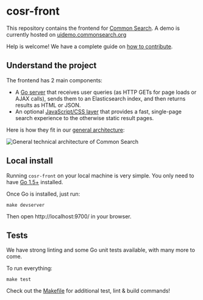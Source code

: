 # cosr-front

This repository contains the frontend for [Common Search](https://about.commonsearch.org/). A demo is currently hosted on [uidemo.commonsearch.org](https://uidemo.commonsearch.org/)

Help is welcome! We have a complete guide on [how to contribute](CONTRIBUTING.md).


## Understand the project

The frontend has 2 main components:

 - A [Go server](https://github.com/commonsearch/cosr-front/tree/master/server) that receives user queries (as HTTP GETs for page loads or AJAX calls), sends them to an Elasticsearch index, and then returns results as HTML or JSON.
 - An optional [JavaScript/CSS layer](https://github.com/commonsearch/cosr-front/tree/master/static) that provides a fast, single-page search experience to the otherwise static result pages.

Here is how they fit in our [general architecture](https://about.commonsearch.org/developer/architecture):

![General technical architecture of Common Search](https://about.commonsearch.org/images/developer/architecture-2016-02.svg)

## Local install

Running `cosr-front` on your local machine is very simple. You only need to have [Go 1.5+](https://golang.org/) installed.

Once Go is installed, just run:

```
make devserver
```

Then open http://localhost:9700/ in your browser.

## Tests

We have strong linting and some Go unit tests available, with many more to come.

To run everything:

```
make test
```

Check out the [Makefile](https://github.com/commonsearch/cosr-front) for additional test, lint & build commands!